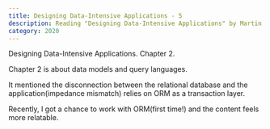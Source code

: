 ```yaml
---
title: Designing Data-Intensive Applications - 5
description: Reading "Designing Data-Intensive Applications" by Martin Kleppmann
category: 2020
---
```


Designing Data-Intensive Applications. Chapter 2.

Chapter 2 is about data models and query languages.

It mentioned the disconnection between the relational database and the application(impedance mismatch) relies on ORM as a transaction layer.

Recently, I got a chance to work with ORM(first time!) and the content feels more relatable.
